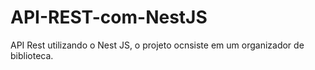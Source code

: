 # API-REST-com-NestJS
API Rest utilizando o Nest JS, o projeto ocnsiste em um organizador de biblioteca.

